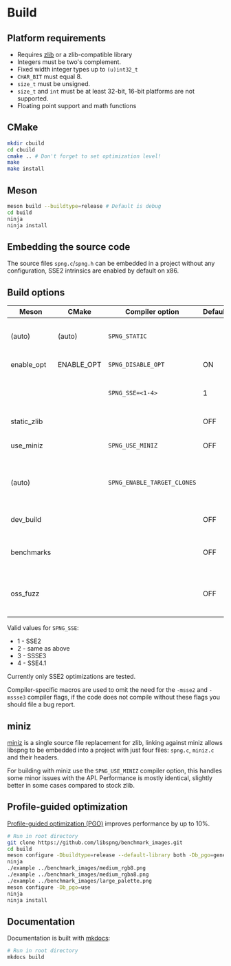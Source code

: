 # Build

## Platform requirements

* Requires [zlib](http://zlib.net) or a zlib-compatible library
* Integers must be two's complement.
* Fixed width integer types up to `(u)int32_t`
* `CHAR_BIT` must equal 8.
* `size_t` must be unsigned.
* `size_t` and `int` must be at least 32-bit, 16-bit platforms are not
supported.
* Floating point support and math functions

## CMake

```bash
mkdir cbuild
cd cbuild
cmake .. # Don't forget to set optimization level!
make
make install
```

## Meson

```bash
meson build --buildtype=release # Default is debug
cd build
ninja
ninja install
```

## Embedding the source code

The source files `spng.c`/`spng.h` can be embedded in a project without
any configuration, SSE2 intrinsics are enabled by default on x86.

## Build options

| Meson       | CMake      | Compiler option             | Default | Description                                        |
|-------------|------------|-----------------------------|---------|----------------------------------------------------|
| (auto)      | (auto)     | `SPNG_STATIC`               |         | Controls symbol visibility on Windows              |
| enable_opt  | ENABLE_OPT | `SPNG_DISABLE_OPT`          | ON      | Compile with optimizations                         |
|             |            | `SPNG_SSE=<1-4>`            | 1       | SSE version target for x86 (ignored on non-x86)    |
| static_zlib |            |                             | OFF     | Link zlib statically                               |
| use_miniz   |            | `SPNG_USE_MINIZ`            | OFF     | Compile using miniz, disables some features        |
| (auto)      |            | `SPNG_ENABLE_TARGET_CLONES` |         | Use target_clones() to optimize (GCC + glibc only) |
| dev_build   |            |                             | OFF     | Enable the testsuite, requires libpng              |
| benchmarks  |            |                             | OFF     | Enable benchmarks, requires Git LFS                |
| oss_fuzz    |            |                             | OFF     | Enable regression tests with OSS-Fuzz corpora      |

Valid values for `SPNG_SSE`:

* 1 - SSE2
* 2 - same as above
* 3 - SSSE3
* 4 - SSE4.1

Currently only SSE2 optimizations are tested.

Compiler-specific macros are used to omit the need for the `-msse2` and
`-mssse3` compiler flags, if the code does not compile without these flags
you should file a bug report.

## miniz

[miniz](https://github.com/richgel999/miniz) is a single source file replacement for zlib,
linking against miniz allows libspng to be embedded into a project with just
four files: `spng.c`, `miniz.c` and their headers.

For building with miniz use the `SPNG_USE_MINIZ` compiler option,
this handles some minor issues with the API.
Performance is mostly identical, slightly better in some cases
compared to stock zlib.

## Profile-guided optimization

[Profile-guided optimization (PGO)](https://clang.llvm.org/docs/UsersManual.html#profile-guided-optimization)
improves performance by up to 10%.

```bash
# Run in root directory
git clone https://github.com/libspng/benchmark_images.git
cd build
meson configure -Dbuildtype=release --default-library both -Db_pgo=generate
ninja
./example ../benchmark_images/medium_rgb8.png
./example ../benchmark_images/medium_rgba8.png
./example ../benchmark_images/large_palette.png
meson configure -Db_pgo=use
ninja
ninja install
```

## Documentation

Documentation is built with [mkdocs](https://www.mkdocs.org/):

```bash
# Run in root directory
mkdocs build
```